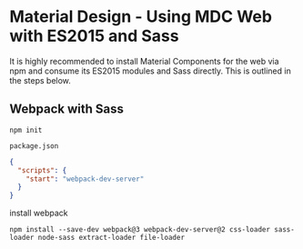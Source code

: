 # Material Design - Using MDC Web with ES2015 and Sass

It is highly recommended to install Material Components for the web via npm and consume its ES2015 modules and Sass directly. This is outlined in the steps below.

## Webpack with Sass

```shell
npm init
```

`package.json`

```json
{
  "scripts": {
    "start": "webpack-dev-server"
  }
}
```

install webpack

```shell
npm install --save-dev webpack@3 webpack-dev-server@2 css-loader sass-loader node-sass extract-loader file-loader
```
